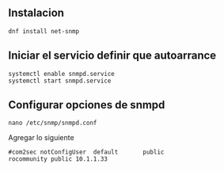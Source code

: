 ## Instalacion
```
dnf install net-snmp
```
## Iniciar el servicio definir que autoarrance
```
systemctl enable snmpd.service
systemctl start snmpd.service
```
## Configurar opciones de snmpd
```
nano /etc/snmp/snmpd.conf
```
Agregar lo siguiente
```
#com2sec notConfigUser  default       public
rocommunity public 10.1.1.33
```
